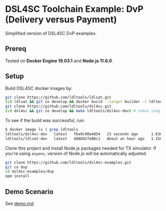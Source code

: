 # DSL4SC Toolchain Example: DvP (Delivery versus Payment)

Simplified version of DSL4SC DvP examples.

## Prereq

Tested on **Docker Engine 19.03.1** and **Node.js 11.6.0**.

## Setup

Build DSL4SC docker images by:

```bash
git clone https://github.com/ldltools/ldlsat.git
(cd ldlsat && git co develop && docker build --target builder -t ldltools/ldlsat-dev .)
git clone https://github.com/ldltools/dsl4sc.git
(cd dsl4sc && git co develop && make ldltools/dsl4sc-dev) # takes long time...
```

To see if the build was successful, run:

```bash
$ docker image ls | grep ldltools
ldltools/dsl4sc-dev   latest   fba9c90a4d54   23 seconds ago      1.63GB
ldltools/ldlsat-dev   latest   dd8b92fe88c1   About an hour ago   1.15GB
```

Clone this project and install Node.js packages needed for TX simulator.
If you're using `anyenv`, version of Node.js will be automatically adjusted.

```bash
git clone https://github.com/ldltools/dsl4sc-examples.git
git co dvp
cd dsl4sc-examples/dvp
npm install
```

## Demo Scenario

See [demo.md](demo.md).
